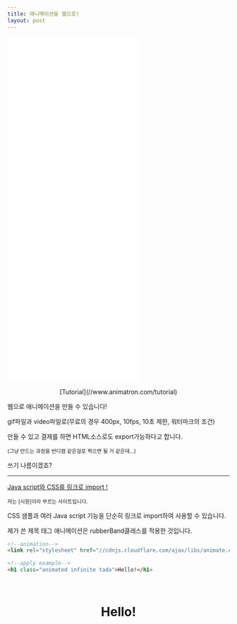 ```yaml
---
title: 애니메이션을 웹으로!
layout: post
---
```


<script language="javascript" type="text/javascript">

function front(obj){
  obj.style.height = obj.contentWindow.document.body.scrollHeight*3/7 + 'px';
}

</script>

<iframe onload="front(this)" style="height:20%" src="//www.youtube.com/embed/8SoKASkCuuw" frameborder="0" webkitallowfullscreen="" mozallowfullscreen="" allowfullscreen=""></iframe>

<p style="text-align:center;padding-top:0">[Tutorial](//www.animatron.com/tutorial)</p>

웹으로 애니메이션을 만들 수 있습니다!

gif파일과 video파일로(무료의 경우 400px, 10fps, 10초 제한, 워터마크의 조건)

만들 수 있고 결제를 하면 HTML소스로도 export가능하다고 합니다.

<small>(그냥 만드는 과정을 반디캠 같은걸로 찍으면 될 거 같은데...)</small>

쓰기 나름이겠죠?

- - -

[Java script와 CSS를 링크로 import !](//cdnjs.com)

<small>저는 [시원]이라 부르는 사이트입니다.</small>

CSS 샘플과 여러 Java script 기능을 단순히 링크로 import하여 사용할 수 있습니다.

제가 쓴 제목 태그 애니메이션은 rubberBand클래스를 적용한 것입니다.

```html
<!--animation-->
<link rel="stylesheet" href="//cdnjs.cloudflare.com/ajax/libs/animate.css/3.5.1/animate.css">

<!--apply example-->
<h1 class="animated infinite tada">Hello!</h1>
```
<br>

<h1 style="text-align:center;" class="animated infinite tada">Hello!</h1>
